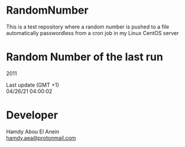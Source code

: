 # RandomNumber    
This is a test repository where a random number is pushed to a file automatically passwordless from a cron job in my Linux CentOS server    
# Random Number of the last run   
2011
      
Last update (GMT +1)    
04/26/21 04:00:02
# Developer    
Hamdy Abou El Anein   
hamdy.aea@protonmail.com
